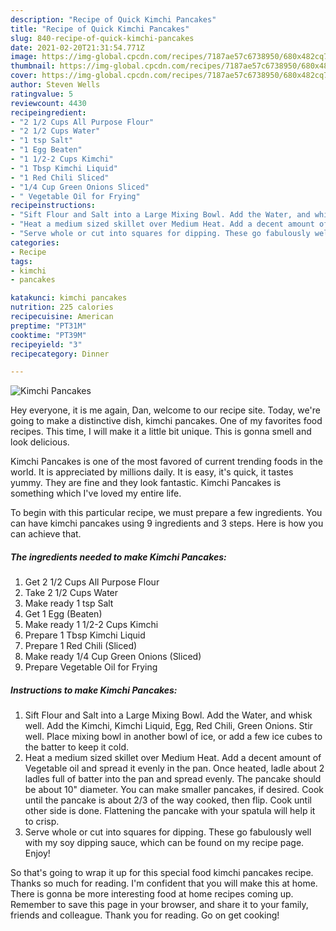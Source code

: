 ```yaml
---
description: "Recipe of Quick Kimchi Pancakes"
title: "Recipe of Quick Kimchi Pancakes"
slug: 840-recipe-of-quick-kimchi-pancakes
date: 2021-02-20T21:31:54.771Z
image: https://img-global.cpcdn.com/recipes/7187ae57c6738950/680x482cq70/kimchi-pancakes-recipe-main-photo.jpg
thumbnail: https://img-global.cpcdn.com/recipes/7187ae57c6738950/680x482cq70/kimchi-pancakes-recipe-main-photo.jpg
cover: https://img-global.cpcdn.com/recipes/7187ae57c6738950/680x482cq70/kimchi-pancakes-recipe-main-photo.jpg
author: Steven Wells
ratingvalue: 5
reviewcount: 4430
recipeingredient:
- "2 1/2 Cups All Purpose Flour"
- "2 1/2 Cups Water"
- "1 tsp Salt"
- "1 Egg Beaten"
- "1 1/2-2 Cups Kimchi"
- "1 Tbsp Kimchi Liquid"
- "1 Red Chili Sliced"
- "1/4 Cup Green Onions Sliced"
- " Vegetable Oil for Frying"
recipeinstructions:
- "Sift Flour and Salt into a Large Mixing Bowl. Add the Water, and whisk well. Add the Kimchi, Kimchi Liquid, Egg, Red Chili, Green Onions. Stir well. Place mixing bowl in another bowl of ice, or add a few ice cubes to the batter to keep it cold."
- "Heat a medium sized skillet over Medium Heat. Add a decent amount of Vegetable oil and spread it evenly in the pan. Once heated, ladle about 2 ladles full of batter into the pan and spread evenly. The pancake should be about 10&#34; diameter. You can make smaller pancakes, if desired. Cook until the pancake is about 2/3 of the way cooked, then flip. Cook until other side is done. Flattening the pancake with your spatula will help it to crisp."
- "Serve whole or cut into squares for dipping. These go fabulously well with my soy dipping sauce, which can be found on my recipe page. Enjoy!"
categories:
- Recipe
tags:
- kimchi
- pancakes

katakunci: kimchi pancakes 
nutrition: 225 calories
recipecuisine: American
preptime: "PT31M"
cooktime: "PT39M"
recipeyield: "3"
recipecategory: Dinner

---
```



![Kimchi Pancakes](https://img-global.cpcdn.com/recipes/7187ae57c6738950/680x482cq70/kimchi-pancakes-recipe-main-photo.jpg)

Hey everyone, it is me again, Dan, welcome to our recipe site. Today, we're going to make a distinctive dish, kimchi pancakes. One of my favorites food recipes. This time, I will make it a little bit unique. This is gonna smell and look delicious.

Kimchi Pancakes is one of the most favored of current trending foods in the world. It is appreciated by millions daily. It is easy, it's quick, it tastes yummy. They are fine and they look fantastic. Kimchi Pancakes is something which I've loved my entire life.




To begin with this particular recipe, we must prepare a few ingredients. You can have kimchi pancakes using 9 ingredients and 3 steps. Here is how you can achieve that.

<!--inarticleads1-->

##### The ingredients needed to make Kimchi Pancakes:

1. Get 2 1/2 Cups All Purpose Flour
1. Take 2 1/2 Cups Water
1. Make ready 1 tsp Salt
1. Get 1 Egg (Beaten)
1. Make ready 1 1/2-2 Cups Kimchi
1. Prepare 1 Tbsp Kimchi Liquid
1. Prepare 1 Red Chili (Sliced)
1. Make ready 1/4 Cup Green Onions (Sliced)
1. Prepare  Vegetable Oil for Frying




<!--inarticleads2-->

##### Instructions to make Kimchi Pancakes:

1. Sift Flour and Salt into a Large Mixing Bowl. Add the Water, and whisk well. Add the Kimchi, Kimchi Liquid, Egg, Red Chili, Green Onions. Stir well. Place mixing bowl in another bowl of ice, or add a few ice cubes to the batter to keep it cold.
1. Heat a medium sized skillet over Medium Heat. Add a decent amount of Vegetable oil and spread it evenly in the pan. Once heated, ladle about 2 ladles full of batter into the pan and spread evenly. The pancake should be about 10&#34; diameter. You can make smaller pancakes, if desired. Cook until the pancake is about 2/3 of the way cooked, then flip. Cook until other side is done. Flattening the pancake with your spatula will help it to crisp.
1. Serve whole or cut into squares for dipping. These go fabulously well with my soy dipping sauce, which can be found on my recipe page. Enjoy!




So that's going to wrap it up for this special food kimchi pancakes recipe. Thanks so much for reading. I'm confident that you will make this at home. There is gonna be more interesting food at home recipes coming up. Remember to save this page in your browser, and share it to your family, friends and colleague. Thank you for reading. Go on get cooking!
